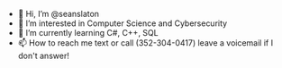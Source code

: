 - 👋 Hi, I’m @seanslaton
- 👀 I’m interested in Computer Science and Cybersecurity
- 🌱 I’m currently learning C#, C++, SQL
- 📫 How to reach me text or call (352-304-0417) leave a voicemail if I don't answer!

<!---
seanslaton/seanslaton is a ✨ special ✨ repository because its `README.md` (this file) appears on your GitHub profile.
You can click the Preview link to take a look at your changes.
--->
